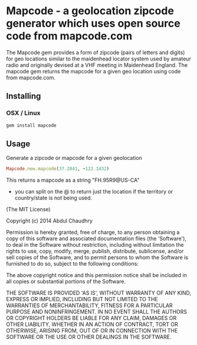 # Mapcode - a geolocation zipcode generator which uses open source code from mapcode.com

The Mapcode gem provides a form of zipcode (pairs of letters and digits) for geo locations similar to the maidenhead locator system used by amateur radio and originally devised at a VHF meeting in Maidenhead England. The mapcode gem returns the mapcode for a given geo location using code from mapcode.com.

## Installing
### OSX / Linux
``` sh
gem install mapcode
```

## Usage

Generate a zipcode or mapcode for a given geolocation
``` ruby
Mapcode.new.mapcode(37.2841, -122.1432)
```

This returns a mapcode as a string "FH.95R9@US-CA"
- you can split on the @ to return just the location if the territory or country/state is not being used.

(The MIT License)

Copyright (c) 2014 Abdul Chaudhry

Permission is hereby granted, free of charge, to any person obtaining
a copy of this software and associated documentation files (the
'Software'), to deal in the Software without restriction, including
without limitation the rights to use, copy, modify, merge, publish,
distribute, sublicense, and/or sell copies of the Software, and to
permit persons to whom the Software is furnished to do so, subject to
the following conditions:

The above copyright notice and this permission notice shall be
included in all copies or substantial portions of the Software.

THE SOFTWARE IS PROVIDED 'AS IS', WITHOUT WARRANTY OF ANY KIND,
EXPRESS OR IMPLIED, INCLUDING BUT NOT LIMITED TO THE WARRANTIES OF
MERCHANTABILITY, FITNESS FOR A PARTICULAR PURPOSE AND NONINFRINGEMENT.
IN NO EVENT SHALL THE AUTHORS OR COPYRIGHT HOLDERS BE LIABLE FOR ANY
CLAIM, DAMAGES OR OTHER LIABILITY, WHETHER IN AN ACTION OF CONTRACT,
TORT OR OTHERWISE, ARISING FROM, OUT OF OR IN CONNECTION WITH THE
SOFTWARE OR THE USE OR OTHER DEALINGS IN THE SOFTWARE.
